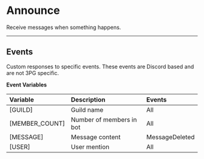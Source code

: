 # Announce
Receive messages when something happens.

---

## Events
Custom responses to specific events.
These events are Discord based and are not 3PG specific.

**Event Variables**

Variable        | Description                           | Events
:---------------|:--------------------------------------|:-----------------------------|
[GUILD]         | Guild name                            | All        
[MEMBER_COUNT]  | Number of members in bot            | All
[MESSAGE]       | Message content                       | MessageDeleted
[USER]          | User mention                          | All